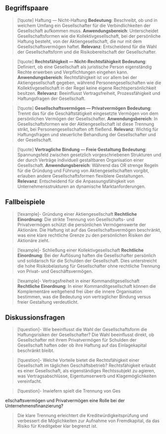 ## Begriffspaare
>[!quote] Haftung — Nicht-Haftung
>**Bedeutung**: Beschreibt, ob und in welchem Umfang ein Gesellschafter für die Verbindlichkeiten der Gesellschaft aufkommen muss.
>**Anwendungsbereich**: Unterscheidet Gesellschaftsformen wie die Kollektivgesellschaft, bei der persönliche Haftung besteht, von der Aktiengesellschaft, die nur mit dem Gesellschaftsvermögen haftet.
>**Relevanz**: Entscheidend für die Wahl der Gesellschaftsform und die Risikobereitschaft der Gesellschafter.

>[!quote] **Rechtsfähigkeit — Nicht-Rechtsfähigkeit**
>**Bedeutung**: Definiert, ob eine Gesellschaft als juristische Person eigenständig Rechte erwerben und Verpflichtungen eingehen kann.
>**Anwendungsbereich**: Rechtsfähigkeit ist vor allem bei der Aktiengesellschaft gegeben, während Personengesellschaften wie die Kollektivgesellschaft in der Regel keine eigene Rechtspersönlichkeit besitzen.
>**Relevanz**: Beeinflusst Vertragsfreiheit, Prozessfähigkeit und Haftungsfragen der Gesellschaft.

>[!quote] **Gesellschaftsvermögen — Privatvermögen**
>**Bedeutung**: Trennt das für die Geschäftstätigkeit eingesetzte Vermögen von dem persönlichen Vermögen der Gesellschafter.
>**Anwendungsbereich**: In Gesellschaftsformen wie der Aktiengesellschaft ist diese Trennung strikt, bei Personengesellschaften oft fließend.
>**Relevanz**: Wichtig für Haftungsfragen und steuerliche Behandlung der Gesellschafter und der Gesellschaft.

>[!quote] **Vertragliche Bindung — Freie Gestaltung**
>**Bedeutung**: Spannungsfeld zwischen gesetzlich vorgeschriebenen Strukturen und der durch Verträge individuell gestaltbaren Organisation einer Gesellschaft.
>**Anwendungsbereich**: Während das OR strenge Regeln für die Gründung und Führung von Aktiengesellschaften vorgibt, erlauben andere Gesellschaftsformen flexiblere Gestaltungen.
>**Relevanz**: Entscheidend für die Anpassungsfähigkeit von Unternehmensstrukturen an dynamische Marktanforderungen.

## Fallbeispiele
>[!example]- Gründung einer Aktiengesellschaft
>**Rechtliche Einordnung**: Die strikte Trennung von Gesellschafts- und Privatvermögen schützt die persönlichen Vermögenswerte der Aktionäre. Die Haftung ist auf das Gesellschaftsvermögen beschränkt, was eine klare rechtliche Grenze zu den persönlichen Risiken der Aktionäre zieht.

>[!example]- Schließung einer Kollektivgesellschaft
>**Rechtliche Einordnung**: Bei der Auflösung haften die Gesellschafter persönlich und solidarisch für die Schulden der Gesellschaft. Dies unterstreicht die hohe Risikobelastung für Gesellschafter ohne rechtliche Trennung von Privat- und Geschäftsvermögen.

>[!example]- Vertragsfreiheit in einer Kommanditgesellschaft
>**Rechtliche Einordnung**: In einer Kommanditgesellschaft können die Komplementäre weitgehend frei über die innere Organisation bestimmen, was die Bedeutung von vertraglicher Bindung versus freier Gestaltung verdeutlicht.

## Diskussionsfragen
>[!question]- Wie beeinflusst die Wahl der Gesellschaftsform die Haftungsrisiken der Gesellschafter?
>Die Wahl beeinflusst direkt, ob Gesellschafter mit ihrem Privatvermögen für Schulden der Gesellschaft haften oder ob ihre Haftung auf das Einlagekapital beschränkt bleibt.

>[!question]- Welche Vorteile bietet die Rechtsfähigkeit einer Gesellschaft im täglichen Geschäftsbetrieb?
>Rechtsfähigkeit erlaubt es einer Gesellschaft, als eigenständiges Rechtssubjekt zu agieren, was Vertragsabschlüsse, Eigentumserwerb und Klagemöglichkeiten vereinfacht.

>[!question]- Inwiefern spielt die Trennung von Ges

ellschaftsvermögen und Privatvermögen eine Rolle bei der Unternehmensfinanzierung?
>Die klare Trennung erleichtert die Kreditwürdigkeitsprüfung und verbessert die Möglichkeiten zur Aufnahme von Fremdkapital, da das Risiko für Kreditgeber klar begrenzt ist.
